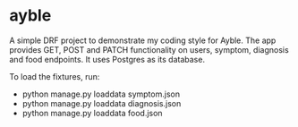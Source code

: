 # ayble
A simple DRF project to demonstrate my coding style for Ayble. The app provides GET, POST and PATCH functionality on users, symptom, diagnosis and food endpoints. It uses Postgres as its database.

To load the fixtures, run:
- python manage.py loaddata symptom.json
- python manage.py loaddata diagnosis.json
- python manage.py loaddata food.json
